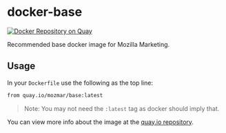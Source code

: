 # docker-base

[![Docker Repository on Quay](https://quay.io/repository/mozmar/base/status "Docker Repository on Quay")](https://quay.io/repository/mozmar/base)

Recommended base docker image for Mozilla Marketing.

## Usage

In your `Dockerfile` use the following as the top line:

```dockerfile
from quay.io/mozmar/base:latest
```

> Note: You may not need the `:latest` tag as docker should imply that.

You can view more info about the image at the [quay.io repository](https://quay.io/repository/mozmar/base).
